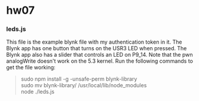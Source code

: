 # hw07  

### leds.js  
This file is the example blynk file with my authentication token in it. The Blynk app
has one button that turns on the USR3 LED when pressed. The Blynk app also has a slider that controls
an LED on P9_14. Note that the pwn analogWrite doesn't work on the 5.3 kernel.
Run the following commands to get the file working:  
> sudo npm install -g -unsafe-perm blynk-library  
> sudo mv blynk-library/ /usr/local/lib/node_modules  
> node ./leds.js  
